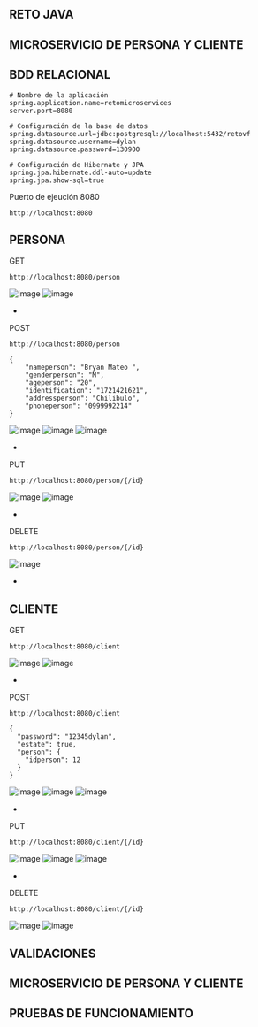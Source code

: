 
RETO JAVA
--
MICROSERVICIO DE PERSONA Y CLIENTE
--
BDD RELACIONAL
--
```
# Nombre de la aplicación
spring.application.name=retomicroservices
server.port=8080

# Configuración de la base de datos
spring.datasource.url=jdbc:postgresql://localhost:5432/retovf
spring.datasource.username=dylan
spring.datasource.password=130900

# Configuración de Hibernate y JPA
spring.jpa.hibernate.ddl-auto=update
spring.jpa.show-sql=true
```

Puerto de ejeución 8080
```
http://localhost:8080
```
PERSONA
-
GET
```
http://localhost:8080/person
```
![image](https://github.com/user-attachments/assets/352ff18c-87d0-42ba-ac48-7fa2b6e6d785)
![image](https://github.com/user-attachments/assets/0f3e1c0a-0748-4625-a8e0-7d89fec7d5c5)

-
POST
```
http://localhost:8080/person
```
```
{    
    "nameperson": "Bryan Mateo ",
    "genderperson": "M",
    "ageperson": "20",
    "identification": "1721421621",
    "addressperson": "Chilibulo",
    "phoneperson": "0999992214"
}
```
![image](https://github.com/user-attachments/assets/23d98a5e-4172-4db1-a27e-4df4c8887917)
![image](https://github.com/user-attachments/assets/c908f05d-f36c-4380-896e-11bdb18740fc)
![image](https://github.com/user-attachments/assets/95a837b4-c8a1-48e8-8181-a1b0c319179c)

-
PUT
```
http://localhost:8080/person/{/id}
```
![image](https://github.com/user-attachments/assets/15078389-78a3-4e7f-8683-893a3ff151f3)
![image](https://github.com/user-attachments/assets/ad41962d-3e0c-48b1-b14d-28508ab388b3)

-
DELETE
```
http://localhost:8080/person/{/id}
```
![image](https://github.com/user-attachments/assets/b258b599-53b6-4061-b823-163028a4f61c)

-
CLIENTE
-
GET
```
http://localhost:8080/client
```
![image](https://github.com/user-attachments/assets/e75583b6-2490-475b-9920-5a4cf87a6629)
![image](https://github.com/user-attachments/assets/4c69904c-f753-4b2c-b8ad-51d650687dc8)

-
POST
```
http://localhost:8080/client
```
```
{
  "password": "12345dylan",
  "estate": true,
  "person": {
    "idperson": 12
  }
}
```
![image](https://github.com/user-attachments/assets/b9c72cdf-0967-4233-998b-b379826f43fc)
![image](https://github.com/user-attachments/assets/d010a73d-1214-48ea-884f-f66683569d4f)
![image](https://github.com/user-attachments/assets/45603f7f-ec2d-4196-84c1-16b9ec47515f)

-
PUT
```
http://localhost:8080/client/{/id}
```
![image](https://github.com/user-attachments/assets/d91adb59-04ca-4c7a-857c-e1fb024e92bf)
![image](https://github.com/user-attachments/assets/c9756d10-fb1f-4ae4-a4fb-dfd32da868be)
![image](https://github.com/user-attachments/assets/e2205b42-231d-4498-9ded-ef48379bbbda)


-
DELETE
```
http://localhost:8080/client/{/id}
```
![image](https://github.com/user-attachments/assets/31276056-2a52-408d-8800-c00071231514)
![image](https://github.com/user-attachments/assets/c1ceabb3-f5dc-4760-80b2-4c0e36c2942b)


VALIDACIONES
--


MICROSERVICIO DE PERSONA Y CLIENTE
--
PRUEBAS DE FUNCIONAMIENTO
--
